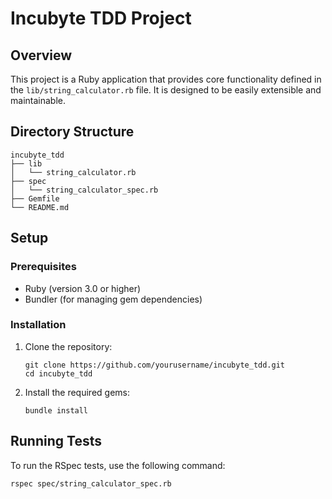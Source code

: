 # Incubyte TDD Project

## Overview
This project is a Ruby application that provides core functionality defined in the `lib/string_calculator.rb` file. It is designed to be easily extensible and maintainable.

## Directory Structure
```
incubyte_tdd
├── lib
│   └── string_calculator.rb
├── spec
│   └── string_calculator_spec.rb
├── Gemfile
└── README.md
```

## Setup

### Prerequisites
- Ruby (version 3.0 or higher)
- Bundler (for managing gem dependencies)

### Installation
1. Clone the repository:
   ```
   git clone https://github.com/yourusername/incubyte_tdd.git
   cd incubyte_tdd
   ```

2. Install the required gems:
   ```
   bundle install
   ```

## Running Tests
To run the RSpec tests, use the following command:
```
rspec spec/string_calculator_spec.rb
```
